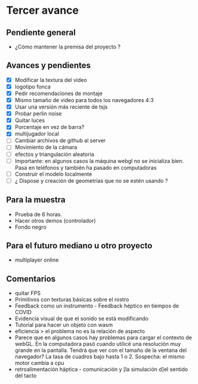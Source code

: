 # Tercer avance

## Pendiente general

- ¿Cómo mantener la premisa del proyecto ? 

## Avances y pendientes 

- [x] Modificar la textura del video
- [x] logotipo fonca
- [x] Pedir recomendaciones de montaje
- [x] Mismo tamaño de video para todos los navegadores 4:3
- [x] Usar una versión más reciente de tsjs
- [x] Probar perlin noise 
- [x] Quitar luces
- [x] Porcentaje en vez de barra?
- [x] multijugador local
- [ ] Cambiar archivos de github al server
- [ ] Movimiento de la cámara 
- [ ] efectos y triangulación aleatoria
- [ ] Importante: en algunos casos la máquina webgl no se inicializa bien. Pasa en teléfonos y también ha pasado en computadoras 
- [ ] Construir el modelo localmente 
- [ ] ¿ Dispose y creación de geometrías que no se estén usando ?

## Para la muestra 

- Prueba de 6 horas.
- Hacer otros demos (controlador) 
- Fondo negro 

## Para el futuro mediano u otro proyecto

- multiplayer online 

## Comentarios

- quitar FPS
- Primitivos con texturas básicas sobre el rostro
- Feedback como un instrumento - Feedback héptico en tiempos de COVID
- Evidencia visual de que el sonido se está modificando
- Tutorial para hacer un objeto con wasm
- eficiencia > el problema no es la relación de aspecto
- Parece que en algunos casos hay problemas para cargar el contexto de webGL. En la computadora pasó cuando utilicé una resolución muy grande en la pantalla. Tendrá que ver con el tamaño de la ventana del navegador? La tasa de cuadros bajo hasta 1 o 2. Sospecha: el mismo motor cambia a cpu
- retroalimentación háptica - comunicación y [la simulación d]el sentido del tacto


